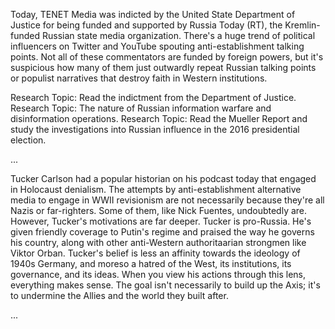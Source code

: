 Today, TENET Media was indicted by the United State Department of Justice for being funded and supported by Russia Today (RT),
the Kremlin-funded Russian state media organization. There's a huge trend of political influencers on Twitter and YouTube spouting
anti-establishment talking points. Not all of these commentators are funded by foreign powers, but it's suspicious how many of them
just outwardly repeat Russian talking points or populist narratives that destroy faith in Western institutions.

Research Topic: Read the indictment from the Department of Justice.
Research Topic: The nature of Russian information warfare and disinformation operations.
Research Topic: Read the Mueller Report and study the investigations into Russian influence in the 2016 presidential election.

...

Tucker Carlson had a popular historian on his podcast today that engaged in Holocaust denialism. The attempts by anti-establishment alternative media to engage in WWII revisionism are not necessarily because they're all Nazis or far-righters. Some of them, like Nick Fuentes, undoubtedly are. However, Tucker's motivations are far deeper. Tucker is pro-Russia. He's given friendly coverage to Putin's regime and praised the way he governs his country, along with other anti-Western authoritaarian strongmen like Viktor Orban. Tucker's belief is less an affinity towards the ideology of 1940s Germany, and moreso a hatred of the West, its institutions, its governance, and its ideas. When you view his actions through this lens, everything makes sense. The goal isn't necessarily to build up the Axis; it's to undermine the Allies and the world they built after.

...

